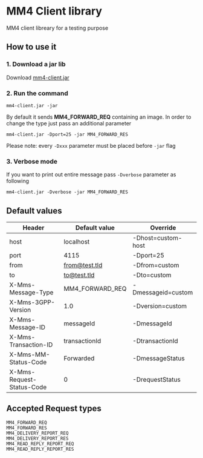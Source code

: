 # MM4 Client library
MM4 client libreary for a testing purpose

## How to use it
### 1. Download a jar lib
Download [mm4-client.jar](https://github.com/peterjurkovic/smtp/raw/master/mm4-client.jar)

### 2. Run the command

```
mm4-client.jar -jar 
```

By default it sends **MM4_FORWARD_REQ** containing an image. In order to change the type just pass an additional parameter

```
mm4-client.jar -Dport=25 -jar MM4_FORWARD_RES 
```
Please note: every `-Dxxx` parameter must be placed before `-jar` flag
### 3. Verbose mode
If you want to print out entire message pass `-Dverbose` parameter as following

```
mm4-client.jar -Dverbose -jar MM4_FORWARD_RES 
```

## Default values

| Header                    | Default value   | Override           |
|---------------------------|-----------------|--------------------|
| host                      | localhost       | -Dhost=custom-host |
| port                      | 4115            | -Dport=25          |
| from                      | from@test.tld   | -Dfrom=custom      |
| to                        | to@test.tld     | -Dto=custom        |
| X-Mms-Message-Type        | MM4_FORWARD_REQ | -Dmessageid=custom |
| X-Mms-3GPP-Version        | 1.0             | -Dversion=custom   |
| X-Mms-Message-ID          | messageId       | -DmessageId        |
| X-Mms-Transaction-ID      | transactionId   | -DtransactionId    |
| X-Mms-MM-Status-Code      | Forwarded       | -DmessageStatus    |
| X-Mms-Request-Status-Code | 0               | -DrequestStatus    |

## Accepted Request types

```
MM4_FORWARD_REQ
MM4_FORWARD_RES
MM4_DELIVERY_REPORT_REQ
MM4_DELIVERY_REPORT_RES
MM4_READ_REPLY_REPORT_REQ
MM4_READ_REPLY_REPORT_RES
```


